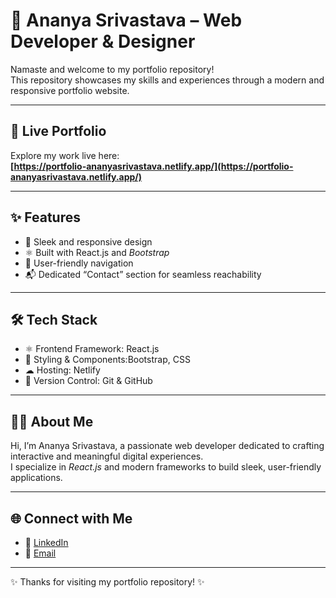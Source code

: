 # 🌟 Ananya Srivastava – Web Developer & Designer

Namaste and welcome to my portfolio repository!  
This repository showcases my skills and experiences through a modern and responsive portfolio website.

---

## 🚀 Live Portfolio  
Explore my work live here:  
**[https://portfolio-ananyasrivastava.netlify.app/](https://portfolio-ananyasrivastava.netlify.app/)**

---

## ✨ Features
- 🎨 Sleek and responsive design  
- ⚛ Built with React.js and *Bootstrap*  
- 🧭 User-friendly navigation  
- 📬 Dedicated “Contact” section for seamless reachability  

---

## 🛠 Tech Stack
- ⚛ Frontend Framework: React.js  
- 💠 Styling & Components:Bootstrap, CSS  
- ☁ Hosting: Netlify  
- 🐙 Version Control: Git & GitHub  

---

## 👩‍💻 About Me
Hi, I’m Ananya Srivastava, a passionate web developer dedicated to crafting interactive and meaningful digital experiences.  
I specialize in *React.js* and modern frameworks to build sleek, user-friendly applications.  

---

## 🌐 Connect with Me
  
- 💼 [LinkedIn](https://www.linkedin.com/in/ananya-srivastava11)  
- 📧 [Email](mailto:ananyasrivastava0211@gmail.com) 

---

✨ Thanks for visiting my portfolio repository! ✨
